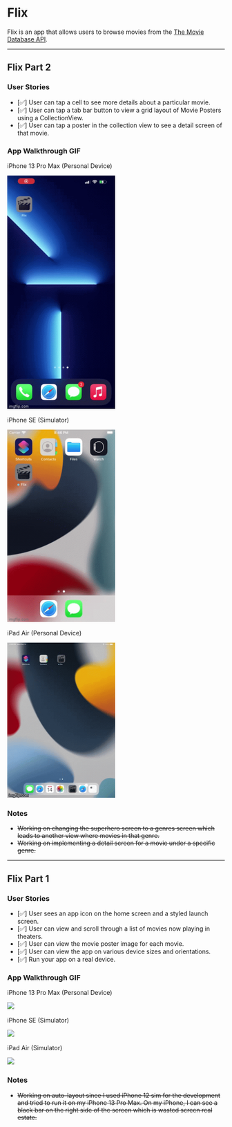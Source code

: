 # Flix

Flix is an app that allows users to browse movies from the [The Movie Database API](http://docs.themoviedb.apiary.io/#).

---

## Flix Part 2

### User Stories

- [✅] User can tap a cell to see more details about a particular movie.
- [✅] User can tap a tab bar button to view a grid layout of Movie Posters using a CollectionView.
- [✅] User can tap a poster in the collection view to see a detail screen of that movie.

### App Walkthrough GIF
iPhone 13 Pro Max (Personal Device)

<img src="iphone-13-pro-max-week2.gif" width=250><br>

iPhone SE (Simulator)

<img src="iphone-se-week2.gif" width=250><br>

iPad Air (Personal Device)

<img src="ipad-air-week2.gif" width=250><br>

### Notes
- ~~Working on changing the superhero screen to a genres screen which leads to another view where movies in that genre.~~
- ~~Working on implementing a detail screen for a movie under a specific genre.~~

---

## Flix Part 1

### User Stories

- [✅] User sees an app icon on the home screen and a styled launch screen.
- [✅] User can view and scroll through a list of movies now playing in theaters.
- [✅] User can view the movie poster image for each movie.
- [✅] User can view the app on various device sizes and orientations.
- [✅] Run your app on a real device.

### App Walkthrough GIF
iPhone 13 Pro Max (Personal Device)

<img src="iphone-13-pro-max.gif" width=250><br>

iPhone SE (Simulator)

<img src="iphone-se.gif" width=250><br>

iPad Air (Simulator)

<img src="ipad-air.gif" width=250><br>

### Notes
- ~~Working on auto-layout since I used iPhone 12 sim for the development and tried to run it on my iPhone 13 Pro Max. On my iPhone, I can see a black bar on the right side of the screen which is wasted screen real estate.~~

